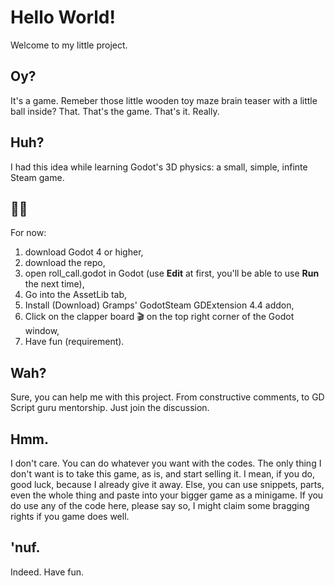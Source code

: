 <!-- /README.md - Welcoming readme. -->
# Hello World!
Welcome to my little project.

## Oy?
It's a game. Remeber those little wooden toy maze brain teaser with a little ball inside? That. That's the game. That's it. Really.

## Huh?
I had this idea while learning Godot's 3D physics: a small, simple, infinte Steam game.

## 😵‍💫
For now:
1. download Godot 4 or higher,
2. download the repo,
3. open roll_call.godot in Godot (use **Edit** at first, you'll be able to use **Run** the next time),
4. Go into the AssetLib tab,
5. Install (Download) Gramps' GodotSteam GDExtension 4.4 addon,
6. Click on the clapper board 🎬 on the top right corner of the Godot window,
7. Have fun (requirement).

## Wah?
Sure, you can help me with this project. From constructive comments, to GD Script guru mentorship. Just join the discussion.

## Hmm.
I don't care. You can do whatever you want with the codes. The only thing I don't want is to take this game, as is, and start selling it. I mean, if you do, good luck, because I already give it away. Else, you can use snippets, parts, even the whole thing and paste into your bigger game as a minigame. If you do use any of the code here, please say so, I might claim some bragging rights if you game does well.

## 'nuf.
Indeed. Have fun.
